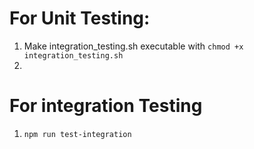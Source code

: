 # For Unit Testing:

1. Make integration_testing.sh executable with `chmod +x integration_testing.sh`
2. 

# For integration Testing

1. `npm run test-integration`